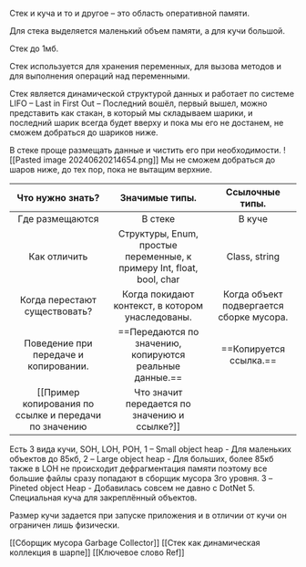 Стек и куча и то и другое – это область оперативной памяти.

Для стека выделяется маленький объем памяти, а для кучи большой.

Стек до 1мб.

Стек используется для хранения переменных, для вызова методов и для выполнения операций над переменными.

Стек является динамической структурой данных и работает по системе LIFO – Last in First Out – Последний вошёл, первый вышел, можно представить как стакан, в который мы складываем шарики, и последний шарик всегда будет вверху и пока мы его не достанем, не сможем добраться до шариков ниже.

В стеке проще размещать данные и чистить его при необходимости.
![[Pasted image 20240620214654.png]]
Мы не сможем добраться до шаров ниже, до тех пор, пока не вытащим  верхние.

|           Что нужно знать?            |                            Значимые типы.                             |             Ссылочные типы.              |
|:-------------------------------------:|:---------------------------------------------------------------------:|:----------------------------------------:|
|            Где размещаются            |                                В стеке                                |                  В куче                  |
|             Как отличить              | Структуры, Enum, простые переменные, к примеру Int, float, bool, char |              Class, string               |
|     Когда перестают существовать?     |           Когда покидают контекст, в котором унаследованы.            | Когда объект подвергается сборке мусора. |
| Поведение при передаче и копировании. |        ==Передаются по значению, копируются реальные данные.==        |          ==Копируется ссылка.==          |
[[Пример копирования по ссылке и передачи по значению|Что значит передается по значению и ссылке?]]

Есть 3 вида кучи, SOH, LOH, POH,
1 –  Small object heap - Для маленьких объектов до 85кб,
2 – Large object heap - Для больших, более 85кб также в LOH не происходит дефрагментация памяти поэтому все большие файлы сразу попадают в сборщик мусора 3го уровня.
3 – Pineted object Heap - Добавилась совсем не давно с DotNet 5. Специальная куча для закреплённый объектов.

Размер кучи задается при запуске приложения и в отличии от кучи он ограничен лишь физически.

[[Сборщик мусора Garbage Collector]]
[[Стек как динамическая коллекция в шарпе]]
[[Ключевое слово Ref]]